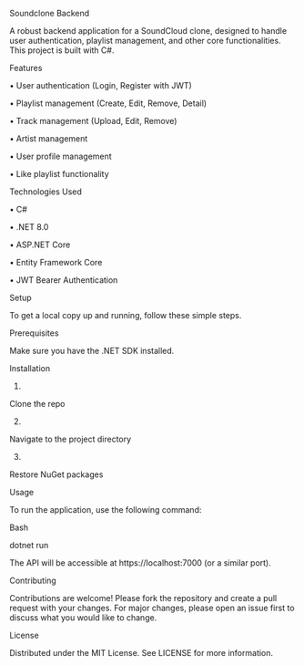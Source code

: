 Soundclone Backend

A robust backend application for a SoundCloud clone, designed to handle user authentication, playlist management, and other core functionalities. This project is built with C#.

Features

•
User authentication (Login, Register with JWT)

•
Playlist management (Create, Edit, Remove, Detail)

•
Track management (Upload, Edit, Remove)

•
Artist management

•
User profile management

•
Like playlist functionality

Technologies Used

•
C#

•
.NET 8.0

•
ASP.NET Core

•
Entity Framework Core

•
JWT Bearer Authentication

Setup

To get a local copy up and running, follow these simple steps.

Prerequisites

Make sure you have the .NET SDK installed.

Installation

1.
Clone the repo

2.
Navigate to the project directory

3.
Restore NuGet packages

Usage

To run the application, use the following command:

Bash


dotnet run


The API will be accessible at https://localhost:7000 (or a similar port).

Contributing

Contributions are welcome! Please fork the repository and create a pull request with your changes. For major changes, please open an issue first to discuss what you would like to change.

License

Distributed under the MIT License. See LICENSE for more information.


